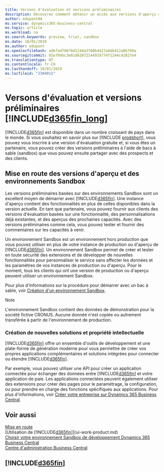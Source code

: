 ```yaml
---
title: Versons d'évaluation et versions préliminaires
description: Découvrez comment obtenir un accès aux versions d'aperçu de Business Central.
author: edupont04
ms.service: dynamics365-business-central
ms.topic: article
ms.workload: na
ms.search.keywords: preview, trial, sandbox
ms.date: 10/01/2019
ms.author: edupont
ms.openlocfilehash: adbfad70678d1244a3760b4427a8db422a06799a
ms.sourcegitcommit: 02e704bc3e01d62072144919774f1244c42827e4
ms.translationtype: HT
ms.contentlocale: fr-CH
ms.lasthandoff: 10/01/2019
ms.locfileid: "2304915"
---
```

# <a name="included365fin_longincludesd365fin_long_mdmd-trials-and-previews"></a>Versons d'évaluation et versions préliminaires [!INCLUDE[d365fin_long](includes/d365fin_long_md.md)]

[!INCLUDE[d365fin](includes/d365fin_md.md)] est disponible dans un nombre croissant de pays dans le monde. Si vous souhaitez en savoir plus sur [!INCLUDE [prodshort](includes/prodshort.md)], vous pouvez vous inscrire à une version d'évaluation gratuite et, si vous êtes un partenaire, vous pouvez créer des versions préliminaires à l'aide de bacs à sable (sandbox) que vous pouvez ensuite partager avec des prospects et des clients.  

## <a name="getting-started-with-previews-and-sandboxes"></a>Mise en route des versions d'aperçu et des environnements Sandbox

Les versions préliminaires basées sur des environnements Sandbox sont un excellent moyen de démarrer avec [!INCLUDE[d365fin](includes/d365fin_md.md)]. Une instance d'aperçu contient des fonctionnalités en plus de celles disponibles dans la version actuelle. En tant que partenaire, vous pouvez fournir aux clients des versions d'évaluation basées sur une fonctionnalité, des personnalisations déjà existantes, et des aperçus des prochaines capacités. Avec des versions préliminaires comme cela, vous pouvez tester et fournir des commentaires sur les capacités à venir.  

<!--To get started with a preview, go to [this page](https://go.microsoft.com/fwlink/?linkid=866045) and provide your work email address. To learn more about [!INCLUDE[d365fin](includes/d365fin_md.md)] and the capabilities it offers, refer to the documentation here on this site.-->

Un environnement Sandbox est un environnement hors production que vous pouvez utiliser en plus de votre instance de production ou d'aperçu de [!INCLUDE[d365fin](includes/d365fin_md.md)]. Un environnement Sandbox permet de créer et tester en toute sécurité des extensions et de développer de nouvelles fonctionnalités pour personnaliser le service sans affecter les données et les paramètres de vos instances de production ou d'aperçu. Pour le moment, tous les clients qui ont une version de production ou d'aperçu peuvent utiliser un environnement Sandbox.

Pour plus d'informations sur la procédure pour démarrer avec un bac à sable, voir [Création d'un environnement Sandbox](across-how-create-sandbox-environment.md).  

> [!NOTE]
> L'environnement Sandbox contient des données de démonstration pour la société fictive CRONUS. Aucune donnée n'est copiée ou autrement transférée à partir de l'environnement de production.  

### <a name="building-new-solutions-and-intellectual-property"></a>Création de nouvelles solutions et propriété intellectuelle

[!INCLUDE[d365fin](includes/d365fin_md.md)] offre un ensemble d'outils de développement et une plate-forme de génération moderne pour vous permettre de créer vos propres applications complémentaires et solutions intégrées pour connecter ou étendre [!INCLUDE[d365fin](includes/d365fin_md.md)].  

Par exemple, vous pouvez utiliser une API pour créer un application connectée pour échanger des données entre [!INCLUDE[d365fin](includes/d365fin_md.md)] et votre application de paie. Les applications connectées peuvent également utiliser des extensions pour créer des pages pour le paramétrage, la configuration, ou pour prendre en charge des fonctions spécifiques aux applications. Pour plus d'informations, voir [Créer votre entreprise sur Dynamics 365 Business Central](/dynamics365/business-central/dev-itpro/developer/readiness/readiness-welcome).

## <a name="see-also"></a>Voir aussi

[Mise en route](product-get-started.md)  
[Utilisation de [!INCLUDE[d365fin](includes/d365fin_md.md)]](ui-work-product.md)  
[Choisir votre environnement Sandbox de développement Dynamics 365 Business Central](/dynamics365/business-central/dev-itpro/developer/devenv-sandbox-overview)  
[Centre d'administration Business Central](/dynamics365/business-central/dev-itpro/administration/tenant-admin-center)  

## [!INCLUDE[d365fin](includes/free_trial_md.md)]  
